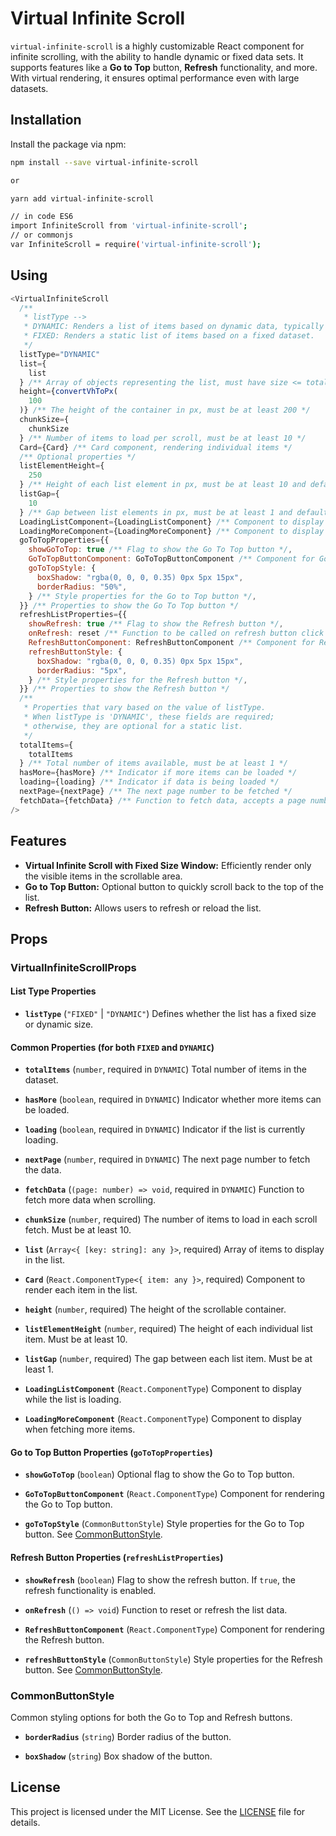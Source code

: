 # Virtual Infinite Scroll

`virtual-infinite-scroll` is a highly customizable React component for infinite scrolling, with the ability to handle dynamic or fixed data sets. It supports features like a **Go to Top** button, **Refresh** functionality, and more. With virtual rendering, it ensures optimal performance even with large datasets.

## Installation

Install the package via npm:

```bash
npm install --save virtual-infinite-scroll

or

yarn add virtual-infinite-scroll

// in code ES6
import InfiniteScroll from 'virtual-infinite-scroll';
// or commonjs
var InfiniteScroll = require('virtual-infinite-scroll');
```

## Using

```js
<VirtualInfiniteScroll
  /**
   * listType -->
   * DYNAMIC: Renders a list of items based on dynamic data, typically fetched from an API. The list updates as new data becomes available, allowing for real-time or asynchronous data rendering.
   * FIXED: Renders a static list of items based on a fixed dataset.
   */
  listType="DYNAMIC"
  list={
    list
  } /** Array of objects representing the list, must have size <= totalItems when using dynamic list */
  height={convertVhToPx(
    100
  )} /** The height of the container in px, must be at least 200 */
  chunkSize={
    chunkSize
  } /** Number of items to load per scroll, must be at least 10 */
  Card={Card} /** Card component, rendering individual items */
  /** Optional properties */
  listElementHeight={
    250
  } /** Height of each list element in px, must be at least 10 and default is 200 */
  listGap={
    10
  } /** Gap between list elements in px, must be at least 1 and default is 10 */
  LoadingListComponent={LoadingListComponent} /** Component to display while loading the list */
  LoadingMoreComponent={LoadingMoreComponent} /** Component to display while loading more items */
  goToTopProperties={{
    showGoToTop: true /** Flag to show the Go To Top button */,
    GoToTopButtonComponent: GoToTopButtonComponent /** Component for Go To Top button */,
    goToTopStyle: {
      boxShadow: "rgba(0, 0, 0, 0.35) 0px 5px 15px",
      borderRadius: "50%",
    } /** Style properties for the Go to Top button */,
  }} /** Properties to show the Go To Top button */
  refreshListProperties={{
    showRefresh: true /** Flag to show the Refresh button */,
    onRefresh: reset /** Function to be called on refresh button click */,
    RefreshButtonComponent: RefreshButtonComponent /** Component for Refresh button */,
    refreshButtonStyle: {
      boxShadow: "rgba(0, 0, 0, 0.35) 0px 5px 15px",
      borderRadius: "5px",
    } /** Style properties for the Refresh button */,
  }} /** Properties to show the Refresh button */
  /**
   * Properties that vary based on the value of listType.
   * When listType is 'DYNAMIC', these fields are required;
   * otherwise, they are optional for a static list.
   */
  totalItems={
    totalItems
  } /** Total number of items available, must be at least 1 */
  hasMore={hasMore} /** Indicator if more items can be loaded */
  loading={loading} /** Indicator if data is being loaded */
  nextPage={nextPage} /** The next page number to be fetched */
  fetchData={fetchData} /** Function to fetch data, accepts a page number */
/>
```

## Features

- **Virtual Infinite Scroll with Fixed Size Window:** Efficiently render only the visible items in the scrollable area.
- **Go to Top Button:** Optional button to quickly scroll back to the top of the list.
- **Refresh Button:** Allows users to refresh or reload the list.

## Props

### VirtualInfiniteScrollProps

#### List Type Properties

- **`listType`** (`"FIXED"` | `"DYNAMIC"`)
  Defines whether the list has a fixed size or dynamic size.

#### Common Properties (for both `FIXED` and `DYNAMIC`)

- **`totalItems`** (`number`, required in `DYNAMIC`)
  Total number of items in the dataset.

- **`hasMore`** (`boolean`, required in `DYNAMIC`)
  Indicator whether more items can be loaded.

- **`loading`** (`boolean`, required in `DYNAMIC`)
  Indicator if the list is currently loading.

- **`nextPage`** (`number`, required in `DYNAMIC`)
  The next page number to fetch the data.

- **`fetchData`** (`(page: number) => void`, required in `DYNAMIC`)
  Function to fetch more data when scrolling.

- **`chunkSize`** (`number`, required)
  The number of items to load in each scroll fetch. Must be at least 10.

- **`list`** (`Array<{ [key: string]: any }>`, required)
  Array of items to display in the list.

- **`Card`** (`React.ComponentType<{ item: any }>`, required)
  Component to render each item in the list.

- **`height`** (`number`, required)
  The height of the scrollable container.

- **`listElementHeight`** (`number`, required)
  The height of each individual list item. Must be at least 10.

- **`listGap`** (`number`, required)
  The gap between each list item. Must be at least 1.

- **`LoadingListComponent`** (`React.ComponentType`)
  Component to display while the list is loading.

- **`LoadingMoreComponent`** (`React.ComponentType`)
  Component to display when fetching more items.

#### Go to Top Button Properties (`goToTopProperties`)

- **`showGoToTop`** (`boolean`)
  Optional flag to show the Go to Top button.

- **`GoToTopButtonComponent`** (`React.ComponentType`)
  Component for rendering the Go to Top button.

- **`goToTopStyle`** (`CommonButtonStyle`)
  Style properties for the Go to Top button. See [CommonButtonStyle](#commonbuttonstyle).

#### Refresh Button Properties (`refreshListProperties`)

- **`showRefresh`** (`boolean`)
  Flag to show the refresh button. If `true`, the refresh functionality is enabled.

- **`onRefresh`** (`() => void`)
  Function to reset or refresh the list data.

- **`RefreshButtonComponent`** (`React.ComponentType`)
  Component for rendering the Refresh button.

- **`refreshButtonStyle`** (`CommonButtonStyle`)
  Style properties for the Refresh button. See [CommonButtonStyle](#commonbuttonstyle).

### CommonButtonStyle

Common styling options for both the Go to Top and Refresh buttons.

- **`borderRadius`** (`string`)
  Border radius of the button.

- **`boxShadow`** (`string`)
  Box shadow of the button.

## License

This project is licensed under the MIT License. See the [LICENSE](./LICENSE) file for details.

```

```
